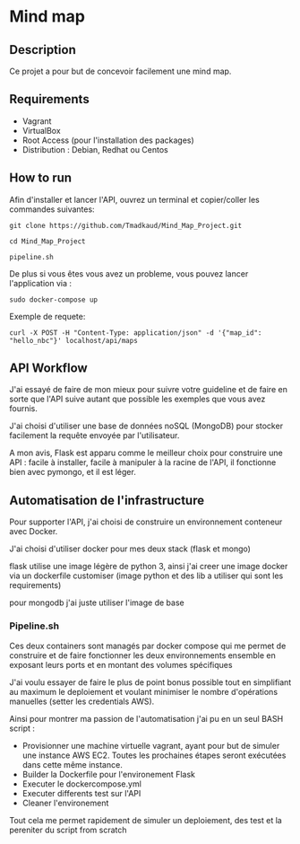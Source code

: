 # Mind map

## Description

Ce projet a pour but de concevoir facilement une mind map. 

## Requirements

- Vagrant
- VirtualBox
- Root Access (pour l'installation des packages)
- Distribution : Debian, Redhat ou Centos

## How to run

Afin d'installer et lancer l'API, ouvrez un terminal et copier/coller les commandes suivantes:

```
git clone https://github.com/Tmadkaud/Mind_Map_Project.git
```

```
cd Mind_Map_Project
```

```
pipeline.sh
```

De plus si vous êtes vous avez un probleme, vous pouvez lancer l'application via :
```
sudo docker-compose up
```

Exemple de requete:
```
curl -X POST -H "Content-Type: application/json" -d '{"map_id": "hello_nbc"}' localhost/api/maps
```

## API Workflow
J'ai essayé de faire de mon mieux pour suivre votre guideline et de faire en sorte que l'API suive autant que possible les exemples que vous avez fournis.

J'ai choisi d'utiliser une base de données noSQL (MongoDB) pour stocker facilement la requête envoyée par l'utilisateur.  

A mon avis, Flask est apparu comme le meilleur choix pour construire une API : facile à installer, facile à manipuler à la racine de l'API, il fonctionne bien avec pymongo, et il est léger.

## Automatisation de l'infrastructure
Pour supporter l'API, j'ai choisi de construire un environnement conteneur avec Docker.

J'ai choisi d'utiliser docker pour mes deux stack (flask et mongo)

flask utilise une image légère de python 3, ainsi j'ai creer une image docker via un dockerfile customiser (image python et des lib a utiliser qui sont les requirements)

pour mongodb j'ai juste utiliser l'image de base

### Pipeline.sh
Ces deux containers sont managés par docker compose qui me permet de construire et de faire fonctionner les deux environnements ensemble en exposant leurs ports et en montant des volumes spécifiques

J'ai voulu essayer de faire le plus de point bonus possible tout en simplifiant au maximum le deploiement et voulant minimiser le nombre d'opérations manuelles (setter les credentials AWS).

Ainsi pour montrer ma passion de l'automatisation j'ai pu en un seul BASH script :

- Provisionner une machine virtuelle vagrant, ayant pour but de simuler une instance AWS EC2. Toutes les prochaines étapes seront exécutées dans cette même instance.
- Builder la Dockerfile pour l'environement Flask
- Executer le dockercompose.yml
- Executer differents test sur l'API
- Cleaner l'environement

Tout cela me permet rapidement de simuler un deploiement, des test et la pereniter du script from scratch



